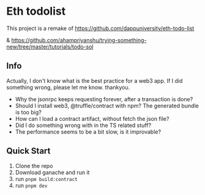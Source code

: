 # Eth todolist

This project is a remake of https://github.com/dappuniversity/eth-todo-list

& https://github.com/ahampriyanshu/trying-something-new/tree/master/tutorials/todo-sol

## Info
Actually, I don't know what is the best practice for a web3 app. If I did something wrong, please let me know. thankyou.



- Why the jsonrpc keeps requesting forever, after a transaction is done?
- Should I install web3, @truffle/contract with npm? The generated bundle is too big?
- How can I load a contract artifact, without fetch the json file?
- Did I do something wrong with in the TS related stuff?
- The performance seems to be a bit slow, is it improvable?


## Quick Start

1. Clone the repo
2. Download ganache and run it
3. run `pnpm build:contract`
4. run `pnpm dev`